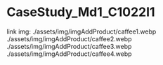 # CaseStudy_Md1_C1022I1
link img:
./assets/img/imgAddProduct/caffee1.webp
./assets/img/imgAddProduct/caffee2.webp
./assets/img/imgAddProduct/caffee3.webp
./assets/img/imgAddProduct/caffee4.webp